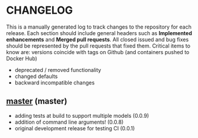 # CHANGELOG

This is a manually generated log to track changes to the repository for each release. 
Each section should include general headers such as **Implemented enhancements** 
and **Merged pull requests**. All closed issued and bug fixes should be 
represented by the pull requests that fixed them. Critical items to know are:
versions coincide with tags on Github (and containers pushed to Docker Hub)

 - deprecated / removed functionality
 - changed defaults
 - backward incompatible changes

## [master](https://github.com/vsoch/deepdream-docker/tree/master) (master)
 - adding tests at build to support multiple models (0.0.9)
 - addition of command line arguments! (0.0.8)
 - original development release for testing CI (0.0.1)
